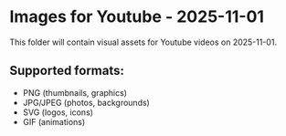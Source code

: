 # Images for Youtube - 2025-11-01

This folder will contain visual assets for Youtube videos on 2025-11-01.

## Supported formats:
- PNG (thumbnails, graphics)
- JPG/JPEG (photos, backgrounds)
- SVG (logos, icons)
- GIF (animations)
